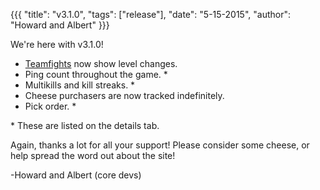 {{{ "title": "v3.1.0", "tags": ["release"], "date": "5-15-2015", "author": "Howard and Albert" }}}

We're here with v3.1.0!

<!--more-->

* <a href="/matches/1476376473/teamfights" target="_blank">Teamfights</a> now show level changes.
* Ping count throughout the game. \*
* Multikills and kill streaks. \*
* Cheese purchasers are now tracked indefinitely.
* Pick order. \*


\* These are listed on the details tab.

Again, thanks a lot for all your support! Please consider some cheese, or help spread the word out about the site!

-Howard and Albert (core devs)
